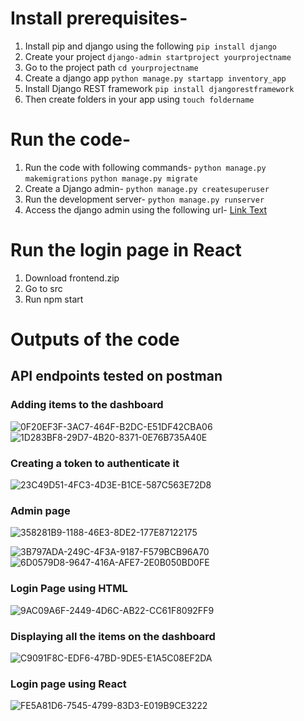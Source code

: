 # Install prerequisites-
1. Install pip and django using the following
   `pip install django`
2. Create your project
   `django-admin startproject yourprojectname`
3. Go to the project path
    `cd yourprojectname `
4. Create a django app
   `python manage.py startapp inventory_app`
5. Install Django REST framework
   `pip install djangorestframework`
6. Then create folders in your app using
   `touch foldername`

# Run the code-
1. Run the code with following commands-
   `python manage.py makemigrations`
   `python manage.py migrate`
2. Create a Django admin-
   `python manage.py createsuperuser`
3. Run the development server-
   `python manage.py runserver`
4. Access the django admin using the following url-
   [Link Text](http://127.0.0.1:8000/admin/)

# Run the login page in React
1. Download frontend.zip
2. Go to src
3. Run npm start


# Outputs of the code
## API endpoints tested on postman
### Adding items to the dashboard
![0F20EF3F-3AC7-464F-B2DC-E51DF42CBA06](https://github.com/AarsheeB/kaizntree/assets/48876044/301dc468-6c80-4e91-ab38-dd24587d582c)
![1D283BF8-29D7-4B20-8371-0E76B735A40E](https://github.com/AarsheeB/kaizntree/assets/48876044/53108e60-b0e1-4ae4-af35-6d00295175f5)
### Creating a token to authenticate it
![23C49D51-4FC3-4D3E-B1CE-587C563E72D8](https://github.com/AarsheeB/kaizntree/assets/48876044/821a0f86-4346-41b2-93e8-7bb846aa50f5)
### Admin page
![358281B9-1188-46E3-8DE2-177E87122175](https://github.com/AarsheeB/kaizntree/assets/48876044/74144336-2f2e-426c-8d5a-9cfab194e18b)

![3B797ADA-249C-4F3A-9187-F579BCB96A70](https://github.com/AarsheeB/kaizntree/assets/48876044/7796bb12-72f1-4e79-a1fb-d65ae533ad8f)
![6D0579D8-9647-416A-AFE7-2E0B050BD0FE](https://github.com/AarsheeB/kaizntree/assets/48876044/b5be0229-3bab-4c9b-b8f4-78851411c556)
### Login Page using HTML
![9AC09A6F-2449-4D6C-AB22-CC61F8092FF9](https://github.com/AarsheeB/kaizntree/assets/48876044/8c235fcb-d12e-4455-9936-b591fa28a1e8)
### Displaying all the items on the dashboard
![C9091F8C-EDF6-47BD-9DE5-E1A5C08EF2DA](https://github.com/AarsheeB/kaizntree/assets/48876044/289ddc22-194f-421b-8f31-7f86047b41bd)
### Login page using React
![FE5A81D6-7545-4799-83D3-E019B9CE3222](https://github.com/AarsheeB/kaizntree/assets/48876044/d67bc00e-5ee1-49c8-8fcd-72f2fcbade31)













 

